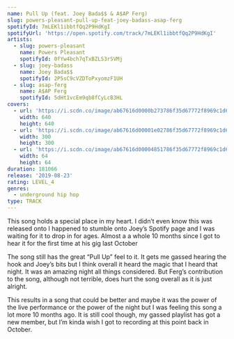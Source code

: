 ```yaml
---
name: Pull Up (feat. Joey Bada$$ & A$AP Ferg)
slug: powers-pleasant-pull-up-feat-joey-badass-asap-ferg
spotifyId: 7mLEKl1ibbtfQq2P9HdKgI
spotifyUrl: 'https://open.spotify.com/track/7mLEKl1ibbtfQq2P9HdKgI'
artists:
  - slug: powers-pleasant
    name: Powers Pleasant
    spotifyId: 0fYw4bch7qTxBZLS3rSVMj
  - slug: joey-badass
    name: Joey Bada$$
    spotifyId: 2P5sC9cVZDToPxyomzF1UH
  - slug: asap-ferg
    name: A$AP Ferg
    spotifyId: 5dHt1vcEm9qb8fCyLcB3HL
covers:
  - url: 'https://i.scdn.co/image/ab67616d0000b273786f35d67772f8969c1d64e7'
    width: 640
    height: 640
  - url: 'https://i.scdn.co/image/ab67616d00001e02786f35d67772f8969c1d64e7'
    width: 300
    height: 300
  - url: 'https://i.scdn.co/image/ab67616d00004851786f35d67772f8969c1d64e7'
    width: 64
    height: 64
duration: 181066
release: '2019-08-23'
rating: LEVEL_4
genres:
  - underground hip hop
type: TRACK
---
```

This song holds a special place in my heart. I didn’t even know this was released onto I
happened to stumble onto Joey’s Spotify page and I was waiting for it to drop in for ages.
Almost a a whole 10 months since I got to hear it for the first time at his gig last October

The song still has the great “Pull Up” feel to it. It gets me gassed hearing the hook and
Joey’s bits but I think overall it heard the magic that I heard that night. It was an amazing
night all things considered. But Ferg’s contribution to the song, although not terrible,
does hurt the song overall as it is just alright.

This results in a song that could be better and maybe it was the power of the live performance
or the power of the night but I was feeling this song a lot more 10 months ago. It is still
cool though, my gassed playlist has got a new member, but I’m kinda wish I got to recording
at this point back in October.
